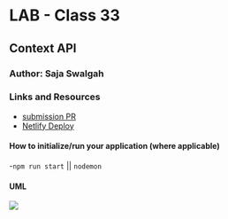 #  LAB - Class 33

## Context API

### Author: Saja Swalgah

### Links and Resources

- [submission PR](https://github.com/SajaSwalgah/class-31/pull/5)
- [Netlify Deploy](https://optimistic-leakey-b8e819.netlify.com/)




#### How to initialize/run your application (where applicable)

-`npm run start` || `nodemon`


#### UML

![](img/class-33.jpg)